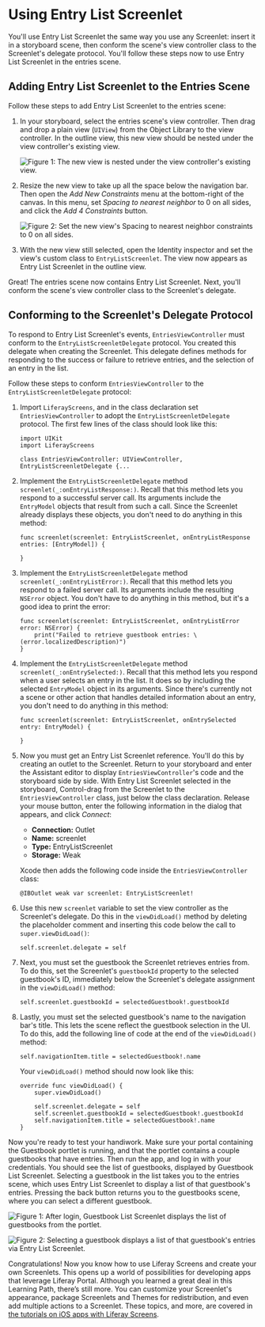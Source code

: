 # Using Entry List Screenlet [](id=using-entry-list-screenlet-ios)

You'll use Entry List Screenlet the same way you use any Screenlet: insert it in 
a storyboard scene, then conform the scene's view controller class to the 
Screenlet's delegate protocol. You'll follow these steps now to use Entry List 
Screenlet in the entries scene. 

## Adding Entry List Screenlet to the Entries Scene [](id=adding-entry-list-screenlet-to-the-entries-scene)

Follow these steps to add Entry List Screenlet to the entries scene: 

1.  In your storyboard, select the entries scene's view controller. Then drag 
    and drop a plain view (`UIView`) from the Object Library to the view 
    controller. In the outline view, this new view should be nested under the 
    view controller's existing view. 

    ![Figure 1: The new view is nested under the view controller's existing view.](../../../images/ios-lp-entries-view-outline.png)

2.  Resize the new view to take up all the space below the navigation bar. Then 
    open the *Add New Constraints* menu at the bottom-right of the canvas. In 
    this menu, set *Spacing to nearest neighbor* to 0 on all sides, and click 
    the *Add 4 Constraints* button. 

    ![Figure 2: Set the new view's *Spacing to nearest neighbor* constraints to 0 on all sides.](../../../images/ios-lp-gb-constraints.png)

3.  With the new view still selected, open the Identity inspector and set the 
    view's custom class to `EntryListScreenlet`. The view now appears as Entry 
    List Screenlet in the outline view. 

Great! The entries scene now contains Entry List Screenlet. Next, you'll conform 
the scene's view controller class to the Screenlet's delegate. 

## Conforming to the Screenlet's Delegate Protocol [](id=conforming-to-the-screenlets-delegate-protocol)

To respond to Entry List Screenlet's events, `EntriesViewController` must 
conform to the `EntryListScreenletDelegate` protocol. You created this delegate 
when creating the Screenlet. This delegate defines methods for responding to the 
success or failure to retrieve entries, and the selection of an entry in the 
list. 

Follow these steps to conform `EntriesViewController` to the 
`EntryListScreenletDelegate` protocol: 

1.  Import `LiferayScreens`, and in the class declaration set 
    `EntriesViewController` to adopt the `EntryListScreenletDelegate` protocol. 
    The first few lines of the class should look like this: 

        import UIKit
        import LiferayScreens

        class EntriesViewController: UIViewController, EntryListScreenletDelegate {...

2.  Implement the `EntryListScreenletDelegate` method 
    `screenlet(_:onEntryListResponse:)`. Recall that this method lets you 
    respond to a successful server call. Its arguments include the `EntryModel` 
    objects that result from such a call. Since the Screenlet already displays 
    these objects, you don't need to do anything in this method: 

        func screenlet(screenlet: EntryListScreenlet, onEntryListResponse entries: [EntryModel]) {

        }

3.  Implement the `EntryListScreenletDelegate` method 
    `screenlet(_:onEntryListError:)`. Recall that this method lets you respond 
    to a failed server call. Its arguments include the resulting `NSError` 
    object. You don't have to do anything in this method, but it's a good idea 
    to print the error: 

        func screenlet(screenlet: EntryListScreenlet, onEntryListError error: NSError) {
            print("Failed to retrieve guestbook entries: \(error.localizedDescription)")
        }

4.  Implement the `EntryListScreenletDelegate` method 
    `screenlet(_:onEntrySelected:)`. Recall that this method lets you respond 
    when a user selects an entry in the list. It does so by including the 
    selected `EntryModel` object in its arguments. Since there's currently not a 
    scene or other action that handles detailed information about an entry, you 
    don't need to do anything in this method: 

        func screenlet(screenlet: EntryListScreenlet, onEntrySelected entry: EntryModel) {

        }

5.  Now you must get an Entry List Screenlet reference. You'll do this by 
    creating an outlet to the Screenlet. Return to your storyboard and enter the 
    Assistant editor to display `EntriesViewController`'s code and the 
    storyboard side by side. With Entry List Screenlet selected in the 
    storyboard, Control-drag from the Screenlet to the `EntriesViewController` 
    class, just below the class declaration. Release your mouse button, enter 
    the following information in the dialog that appears, and click *Connect*: 

    - **Connection:** Outlet
    - **Name:** screenlet
    - **Type:** EntryListScreenlet
    - **Storage:** Weak

    Xcode then adds the following code inside the `EntriesViewController` class: 

        @IBOutlet weak var screenlet: EntryListScreenlet!

6.  Use this new `screenlet` variable to set the view controller as the 
    Screenlet's delegate. Do this in the `viewDidLoad()` method by deleting the 
    placeholder comment and inserting this code below the call to 
    `super.viewDidLoad()`: 

        self.screenlet.delegate = self

7.  Next, you must set the guestbook the Screenlet retrieves entries from. To do 
    this, set the Screenlet's `guestbookId` property to the selected guestbook's 
    ID, immediately below the Screenlet's delegate assignment in the 
    `viewDidLoad()` method: 

        self.screenlet.guestbookId = selectedGuestbook!.guestbookId

8.  Lastly, you must set the selected guestbook's name to the navigation bar's 
    title. This lets the scene reflect the guestbook selection in the UI. To do 
    this, add the following line of code at the end of the `viewDidLoad()` 
    method: 

        self.navigationItem.title = selectedGuestbook!.name

    Your `viewDidLoad()` method should now look like this: 

        override func viewDidLoad() {
            super.viewDidLoad()

            self.screenlet.delegate = self
            self.screenlet.guestbookId = selectedGuestbook!.guestbookId
            self.navigationItem.title = selectedGuestbook!.name
        }

Now you're ready to test your handiwork. Make sure your portal containing the 
Guestbook portlet is running, and that the portlet contains a couple guestbooks 
that have entries. Then run the app, and log in with your credentials. You 
should see the list of guestbooks, displayed by Guestbook List Screenlet. 
Selecting a guestbook in the list takes you to the entries scene, which uses 
Entry List Screenlet to display a list of that guestbook's entries. Pressing the 
back button returns you to the guestbooks scene, where you can select a 
different guestbook. 

![Figure 1: After login, Guestbook List Screenlet displays the list of guestbooks from the portlet.](../../../images/ios-lp-gb-screenlet.png)

![Figure 2: Selecting a guestbook displays a list of that guestbook's entries via Entry List Screenlet.](../../../images/ios-lp-entries-screenlet.png)

Congratulations! Now you know how to use Liferay Screens and create your own 
Screenlets. This opens up a world of possibilities for developing apps that 
leverage Liferay Portal. Although you learned a great deal in this Learning 
Path, there’s still more. You can customize your Screenlet's appearance, package 
Screenlets and Themes for redistribution, and even add multiple actions to a 
Screenlet. These topics, and more, are covered in 
[the tutorials on iOS apps with Liferay Screens](/develop/tutorials/-/knowledge_base/6-2/ios-apps-with-liferay-screens). 
